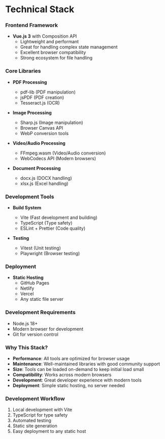 # Technical Stack

### Frontend Framework
- **Vue.js 3** with Composition API
  - Lightweight and performant
  - Great for handling complex state management
  - Excellent browser compatibility
  - Strong ecosystem for file handling

### Core Libraries
- **PDF Processing**
  - pdf-lib (PDF manipulation)
  - jsPDF (PDF creation)
  - Tesseract.js (OCR)

- **Image Processing**
  - Sharp.js (Image manipulation)
  - Browser Canvas API
  - WebP conversion tools

- **Video/Audio Processing**
  - FFmpeg.wasm (Video/Audio conversion)
  - WebCodecs API (Modern browsers)

- **Document Processing**
  - docx.js (DOCX handling)
  - xlsx.js (Excel handling)

### Development Tools
- **Build System**
  - Vite (Fast development and building)
  - TypeScript (Type safety)
  - ESLint + Prettier (Code quality)

- **Testing**
  - Vitest (Unit testing)
  - Playwright (Browser testing)

### Deployment
- **Static Hosting**
  - GitHub Pages
  - Netlify
  - Vercel
  - Any static file server

### Development Requirements
- Node.js 18+
- Modern browser for development
- Git for version control

### Why This Stack?
- **Performance**: All tools are optimized for browser usage
- **Maintenance**: Well-maintained libraries with good community support
- **Size**: Tools can be loaded on-demand to keep initial load small
- **Compatibility**: Works across modern browsers
- **Development**: Great developer experience with modern tools
- **Deployment**: Simple static hosting, no server needed

### Development Workflow
1. Local development with Vite
2. TypeScript for type safety
3. Automated testing
4. Static site generation
5. Easy deployment to any static host
